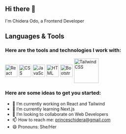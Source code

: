 ## Hi there 👋
I'm Chidera Odo, a Frontend Developer



## **Languages & Tools**

### Here are the tools and technologies I work with:
<div style="display:flex; align-items:center; gap:5px;">
<img src="https://cdn.jsdelivr.net/gh/devicons/devicon/icons/react/react-original.svg" alt="React" width="40" height="40" />
<img src="https://cdn.jsdelivr.net/gh/devicons/devicon/icons/css3/css3-original.svg" alt="CSS" width="40" height="40" />
<img src="https://cdn.jsdelivr.net/gh/devicons/devicon/icons/javascript/javascript-original.svg" alt="JavaScript" width="40" height="40" />
<img src="https://cdn.jsdelivr.net/gh/devicons/devicon/icons/html5/html5-original.svg" alt="HTML" width="40" height="40" />
<img src="https://cdn.jsdelivr.net/gh/devicons/devicon/icons/bootstrap/bootstrap-plain.svg" alt="Bootstrap" width="40" height="40" />
<img src="https://raw.githubusercontent.com/tailwindlabs/tailwindcss/HEAD/.github/logo-dark.svg" alt="Tailwind CSS" width="80" height="80" />


</div>




### **Here are some ideas to get you started:**

- 🔭 I’m currently working on React and Tailwind
- 🌱 I’m currently learning Next.js
- 👯 I’m looking to collaborate on Web Developers
- 📫 How to reach me: <princeschidera@gmail.com>
- 😄 Pronouns: She/Her
  

